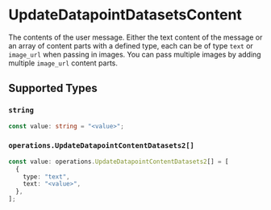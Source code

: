 # UpdateDatapointDatasetsContent

The contents of the user message. Either the text content of the message or an array of content parts with a defined type, each can be of type `text` or `image_url` when passing in images. You can pass multiple images by adding multiple `image_url` content parts. 


## Supported Types

### `string`

```typescript
const value: string = "<value>";
```

### `operations.UpdateDatapointContentDatasets2[]`

```typescript
const value: operations.UpdateDatapointContentDatasets2[] = [
  {
    type: "text",
    text: "<value>",
  },
];
```

